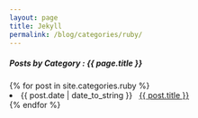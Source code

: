 ```yaml
---
layout: page
title: Jekyll
permalink: /blog/categories/ruby/
---
```


<h5> Posts by Category : {{ page.title }} </h5>

<div class="card">
{% for post in site.categories.ruby %}
 <li class="category-posts"><span>{{ post.date | date_to_string }}</span> &nbsp; <a href="{{ post.url }}">{{ post.title }}</a></li>
{% endfor %}
</div>